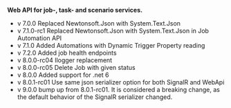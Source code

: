 ﻿**Web API for job-, task- and scenario services.**

- v 7.0.0 Replaced Newtonsoft.Json with System.Text.Json
- v 7.1.0-rc1 Replaced Newtonsoft.Json with System.Text.Json in Job Automation API
- v 7.1.0 Added Automations with Dynamic Trigger Property reading
- v 7.2.0 Added job health endpoints
- v 8.0.0-rc04 Ilogger replacement
- v 8.0.0-rc05 Delete Job with given status
- v 8.0.0 Added support for .net 6
- v 8.0.1-rc01 Use same json serializer option for both SignalR and WebApi
- v 9.0.0 bump up from 8.0.1-rc01. It is considered a breaking change, as the default behavior of the SignalR serializer changed.